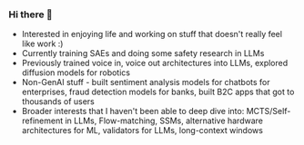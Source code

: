 ### Hi there 👋

- Interested in enjoying life and working on stuff that doesn't really feel like work :) 
- Currently training SAEs and doing some safety research in LLMs
- Previously trained voice in, voice out architectures into LLMs, explored diffusion models for robotics
- Non-GenAI stuff - built sentiment analysis models for chatbots for enterprises, fraud detection models for banks, built B2C apps that got to thousands of users
- Broader interests that I haven't been able to deep dive into: MCTS/Self-refinement in LLMs, Flow-matching, SSMs, alternative hardware architectures for ML, validators for LLMs, long-context windows


